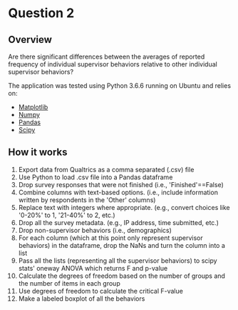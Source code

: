 # Question 2

## Overview
Are there significant differences between the averages of reported frequency of individual supervisor behaviors relative to other individual supervisor behaviors?

The application was tested using Python 3.6.6 running on Ubuntu and relies on:
* [Matplotlib](https://matplotlib.org/)
* [Numpy](http://www.numpy.org/)
* [Pandas](https://pandas.pydata.org/)
* [Scipy](https://www.scipy.org/)

## How it works

1. Export data from Qualtrics as a comma separated (.csv) file
2. Use Python to load .csv file into a Pandas dataframe
3. Drop survey responses that were not finished (i.e., 'Finished'==False)
4. Combine columns with text-based options. (i.e., include information written by respondents in the 'Other' columns)
5. Replace text with integers where appropriate. (e.g., convert choices like '0-20%' to 1, '21-40%' to 2, etc.)
6. Drop all the survey metadata. (e.g., IP address, time submitted, etc.)
7. Drop non-supervisor behaviors (i.e., demographics)
8. For each column (which at this point only represent supervisor behaviors) in the dataframe, drop the NaNs and turn the column into a list
9. Pass all the lists (representing all the supervisor behaviors) to scipy stats' oneway ANOVA which returns F and p-value
10. Calculate the degrees of freedom based on the number of groups and the number of items in each group
11. Use degrees of freedom to calculate the critical F-value
12. Make a labeled boxplot of all the behaviors
